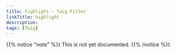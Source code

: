 ```yaml
---
title: highlight - Twig Filter
linkTitle: highlight
description:
tags: [Twig]
---
```


{{% notice "note" %}}
This is not yet documented.
{{% /notice %}}